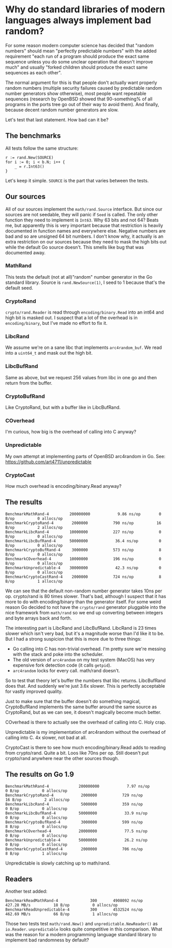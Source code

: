 # Why do standard libraries of modern languages always implement bad random? #

For some reason modern computer science has decided that "random
numbers" should mean "perfectly predictable numbers" with the added
requirement "each run of a program should produce the exact same
sequence unless you do some unclear operation that doesn't improve
much" and usually "forked children should produce the exact same
sequences as each other".

The normal argument for this is that people don't actually want
properly random numbers (multiple security failures caused by
predictable random number generators show otherwise), most people want
repeatable sequences (research by OpenBSD showed that 90-something% of
all programs in the ports tree go out of their way to avoid them). And
finally, because decent random number generators are slow.

Let's test that last statement. How bad can it be?

## The benchmarks ##

All tests follow the same structure:

    r := rand.New(SOURCE)
    for i := 0; i < b.N; i++ {
    	_ = r.Int63()
    }

Let's keep it simple. `SOURCE` is the part that varies between the
tests.

## Our sources ##

All of our sources implement the `math/rand.Source` interface. But
since our sources are not seedable, they will panic if `Seed` is
called. The only other function they need to implement is `Int63`. Why
63 bits and not 64? Beats me, but apparently this is very important
because that restriction is heavily documented in function names and
everywhere else. Negative numbers are bad and so are unsigned 64 bit
numbers. I don't know why, it actually is an extra restriction on our
sources because they need to mask the high bits out while the default
Go source doesn't. This smells like bug that was documented away.

### MathRand ###

This tests the default (not at all)"random" number generator in the Go
standard library. Source is `rand.NewSource(1)`, I seed to 1 because
that's the default seed.

### CryptoRand ###

`crypto/rand.Reader` is read through `encoding/binary.Read` into an
int64 and high bit is masked out. I suspect that a lot of the overhead
is in `encoding/binary`, but I've made no effort to fix it.

### LibcRand ###

We assume we're on a sane libc that implements `arc4random_buf`. We
read into a `uint64_t` and mask out the high bit.

### LibcBufRand ###

Same as above, but we request 256 values from libc in one go and then
return from the buffer.

### CryptoBufRand ###

Like CryptoRand, but with a buffer like in LibcBufRand.

### COverhead ###

I'm curious, how big is the overhead of calling into C anyway?

### Unpredictable ###

My own attempt at implementing parts of OpenBSD arc4random in Go.
See: https://github.com/art4711/unpredictable

### CryptoCast ###

How much overhead is encoding/binary.Read anyway?

## The results ##

    BenchmarkMathRand-4     	200000000	         9.86 ns/op	       0 B/op	       0 allocs/op
    BenchmarkCryptoRand-4   	 2000000	       790 ns/op	      16 B/op	       2 allocs/op
    BenchmarkLibcRand-4     	10000000	       227 ns/op	       0 B/op	       0 allocs/op
    BenchmarkLibcBufRand-4  	50000000	        36.4 ns/op	       0 B/op	       0 allocs/op
    BenchmarkCryptoBufRand-4	 3000000	       573 ns/op	       8 B/op	       0 allocs/op
    BenchmarkCOverhead-4    	10000000	       196 ns/op	       0 B/op	       0 allocs/op
    BenchmarkUnpredictable-4	30000000	        42.3 ns/op	       0 B/op	       0 allocs/op
    BenchmarkCryptoCastRand-4	 2000000	       724 ns/op	       8 B/op	       1 allocs/op

We can see that the default non-random number generator takes 10ns per
op. crypto/rand is 80 times slower. That's bad, although I suspect
that it has more to do with encoding/binary than the generator itself.
For some weird reason Go decided to not have the `crypto/rand`
generator pluggable into the nice framework from `math/rand` so we end
up converting between integers and byte arrays back and forth.

The interesting part is LibcRand and LibcBufRand. LibcRand is 23 times
slower which isn't very bad, but it's a magnitude worse than I'd like
it to be. But I had a strong suspicion that this is more due to three
things:

 - Go calling into C has non-trivial overhead. I'm pretty sure we're
   messing with the stack and poke into the scheduler.
 - The old version of `arc4random` on my test system (MacOS) has
   very expensive fork detection code (it calls `getpid`).
 - `arc4random` locks for every call. math/rand doesn't.

So to test that theory let's buffer the numbers that libc returns.
LibcBufRand does that. And suddenly we're just 3.6x slower. This is
perfectly acceptable for vastly improved quality.

Just to make sure that the buffer doesn't do something magical,
CryptoBufRand implements the same buffer around the same source as
CryptoRand, but as we can see, it doesn't magically become much
better.

COverhead is there to actually see the overhead of calling into
C. Holy crap.

Unpredictable is my implementation of arc4random without the
overhead of calling into C. 4x slower, not bad at all.

CryptoCast is there to see how much encoding/binary.Read adds to
reading from crypto/rand. Quite a bit. Loos like 70ns per op. Still
doesn't put crypto/rand anywhere near the other sources though.

## The results on Go 1.9 ##

    BenchmarkMathRand-4         	200000000	         7.97 ns/op	       0 B/op	       0 allocs/op
    BenchmarkCryptoRand-4       	 2000000	       729 ns/op	      16 B/op	       2 allocs/op
    BenchmarkLibcRand-4         	 5000000	       359 ns/op	       0 B/op	       0 allocs/op
    BenchmarkLibcBufRand-4      	50000000	        33.9 ns/op	       0 B/op	       0 allocs/op
    BenchmarkCryptoBufRand-4    	 3000000	       599 ns/op	       8 B/op	       0 allocs/op
    BenchmarkCOverhead-4        	20000000	        77.5 ns/op	       0 B/op	       0 allocs/op
    BenchmarkUnpredictable-4    	50000000	        26.2 ns/op	       0 B/op	       0 allocs/op
    BenchmarkCryptoCastRand-4   	 2000000	       706 ns/op	       8 B/op	       1 allocs/op

Unpredictable is slowly catching up to math/rand.

## Readers ##

Another test added:

    BenchmarkReadMathRand-4        	     300	   4908092 ns/op	 427.28 MB/s	      18 B/op	       0 allocs/op
    BenchmarkReadUnpredictable-4   	     300	   4532524 ns/op	 462.69 MB/s	      66 B/op	       1 allocs/op

Those two tests test `math/rand.New()` and `unpredictable.NewReader()`
as `io.Reader`. `unpredictable` looks quite competitive in this
comparison. What was the reason for a modern programming language
standard library to implement bad randomness by default?